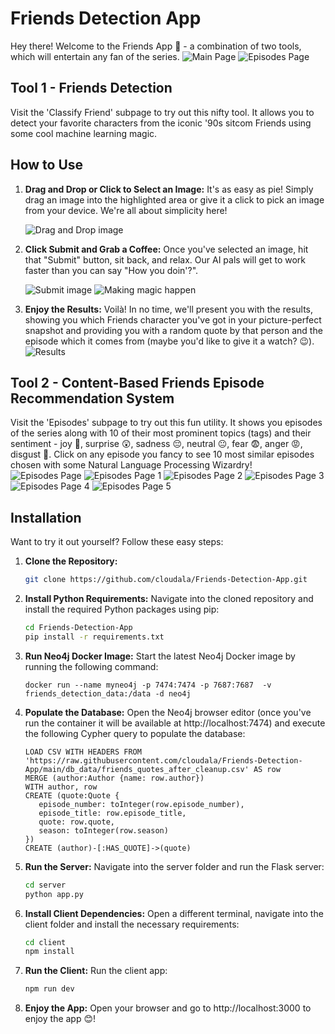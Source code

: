 # Friends Detection App

Hey there! Welcome to the Friends App 🎉 - a combination of two tools, which will entertain any fan of the series. 
   ![Main Page](readme_images/main_page.jpg)
   ![Episodes Page](readme_images/episodes_page.jpg)

## Tool 1 - Friends Detection
Visit the 'Classify Friend' subpage to try out this nifty tool. It allows you to detect your favorite characters from the iconic '90s sitcom Friends using some cool machine learning magic.

## How to Use

1. **Drag and Drop or Click to Select an Image:** It's as easy as pie! Simply drag an image into the highlighted area or give it a click to pick an image from your device. We're all about simplicity here!

   ![Drag and Drop image](readme_images/drag_and_drop.jpg)

2. **Click Submit and Grab a Coffee:** Once you've selected an image, hit that "Submit" button, sit back, and relax. Our AI pals will get to work faster than you can say "How you doin'?".

   ![Submit image](readme_images/submit.jpg)
   ![Making magic happen](readme_images/progress.jpg)

3. **Enjoy the Results:** Voilà! In no time, we'll present you with the results, showing you which Friends character you've got in your picture-perfect snapshot and providing you with a random quote by that person and the episode which it comes from (maybe you'd like to give it a watch? 😉).
   ![Results](readme_images/result.jpg)

## Tool 2 - Content-Based Friends Episode Recommendation System
Visit the 'Episodes' subpage to try out this fun utility. It shows you episodes of the series along with 10 of their most prominent topics (tags) and their sentiment - joy 🥳, surprise 😲, sadness 😔, neutral 😐, fear 😨, anger 😡, disgust 🤢. Click on any episode you fancy to see 10 most similar episodes chosen with some Natural Language Processing Wizardry!
   ![Episodes Page](readme_images/episodes_page.jpg)
   ![Episodes Page 1](readme_images/episode_page_1.jpg)
   ![Episodes Page 2](readme_images/episode_page_2.jpg)
   ![Episodes Page 3](readme_images/episode_page_3.jpg)
   ![Episodes Page 4](readme_images/episode_page_4.jpg)
   ![Episodes Page 5](readme_images/episode_page_5.jpg)

## Installation

Want to try it out yourself? Follow these easy steps:

1. **Clone the Repository:**

   ```bash
   git clone https://github.com/cloudala/Friends-Detection-App.git

2. **Install Python Requirements:**
   Navigate into the cloned repository and install the required Python packages using pip:
   ```bash
   cd Friends-Detection-App
   pip install -r requirements.txt

3. **Run Neo4j Docker Image:**
   Start the latest Neo4j Docker image by running the following command:
   ```docker
   docker run --name myneo4j -p 7474:7474 -p 7687:7687  -v friends_detection_data:/data -d neo4j

4. **Populate the Database:**
   Open the Neo4j browser editor (once you've run the container it will be available at http://localhost:7474) and execute the following Cypher query to populate the database:
   ```cypher
   LOAD CSV WITH HEADERS FROM 'https://raw.githubusercontent.com/cloudala/Friends-Detection-App/main/db_data/friends_quotes_after_cleanup.csv' AS row
   MERGE (author:Author {name: row.author})
   WITH author, row
   CREATE (quote:Quote {
      episode_number: toInteger(row.episode_number),
      episode_title: row.episode_title,
      quote: row.quote,
      season: toInteger(row.season)
   })
   CREATE (author)-[:HAS_QUOTE]->(quote)

5. **Run the Server:**
   Navigate into the server folder and run the Flask server:
   ```bash
   cd server
   python app.py

6. **Install Client Dependencies:**
   Open a different terminal, navigate into the client folder and install the necessary requirements:
   ```bash
   cd client
   npm install

7. **Run the Client:**
   Run the client app:
   ```bash
   npm run dev

7. **Enjoy the App:**
  Open your browser and go to http://localhost:3000 to enjoy the app 😊!
